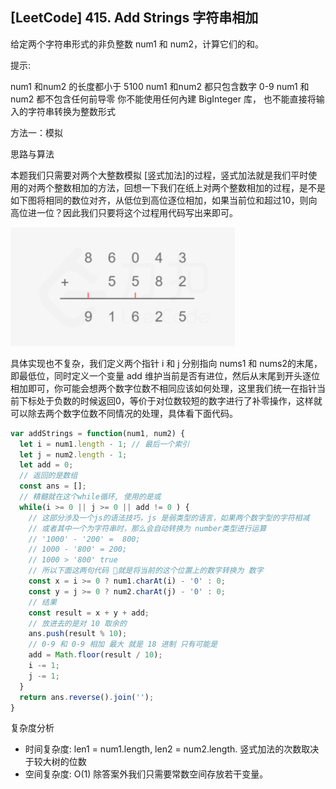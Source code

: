 ## [LeetCode] 415. Add Strings 字符串相加

给定两个字符串形式的非负整数 num1 和 num2，计算它们的和。

提示:

num1 和num2 的长度都小于 5100
num1 和num2 都只包含数字 0-9
num1 和num2 都不包含任何前导零
你不能使用任何內建 BigInteger 库， 也不能直接将输入的字符串转换为整数形式

方法一：模拟

思路与算法

本题我们只需要对两个大整数模拟 [竖式加法]的过程，竖式加法就是我们平时使用的对两个整数相加的方法，回想一下我们在纸上对两个整数相加的过程，是不是如下图将相同的数位对齐，从低位到高位逐位相加，如果当前位和超过10，则向高位进一位？因此我们只要将这个过程用代码写出来即可。

![模拟竖式相加](images/0415字符串相加/01.png)

具体实现也不复杂，我们定义两个指针 i 和 j 分别指向 nums1 和 nums2的末尾，即最低位，同时定义一个变量 add 维护当前是否有进位，然后从末尾到开头逐位相加即可，你可能会想两个数字位数不相同应该如何处理，这里我们统一在指针当前下标处于负数的时候返回0，等价于对位数较短的数字进行了补零操作，这样就可以除去两个数字位数不同情况的处理，具体看下面代码。

```js
var addStrings = function(num1, num2) {
  let i = num1.length - 1; // 最后一个索引
  let j = num2.length - 1;
  let add = 0;
  // 返回的是数组
  const ans = [];
  // 精髓就在这个while循环, 使用的是或
  while(i >= 0 || j >= 0 || add != 0 ) {
    // 这部分涉及一个js的语法技巧，js 是弱类型的语言，如果两个数字型的字符相减
    // 或者其中一个为字符串时，那么会自动转换为 number类型进行运算
    // '1000' - '200' =  800;
    // 1000 - '800' = 200;
    // 1000 > '800' true
    // 所以下面这两句代码 就是将当前的这个位置上的数字转换为 数字
    const x = i >= 0 ? num1.charAt(i) - '0' : 0;
    const y = j >= 0 ? num2.charAt(j) - '0' : 0;
    // 结果
    const result = x + y + add;
    // 放进去的是对 10 取余的
    ans.push(result % 10);
    // 0-9 和 0-9 相加 最大 就是 18 进制 只有可能是 
    add = Math.floor(result / 10);
    i -= 1;
    j -= 1;
  }
  return ans.reverse().join('');
}
```

复杂度分析
* 时间复杂度: len1 = num1.length, len2 = num2.length. 竖式加法的次数取决于较大树的位数
* 空间复杂度: O(1) 除答案外我们只需要常数空间存放若干变量。

